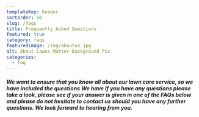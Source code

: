 ```yaml
---
templateKey: header
sortorder: 50
slug: /faqs
title: Frequently Asked Questions
featured: true
category: faqs
featuredimage: /img/aboutus.jpg
alt: About Lawns Matter Background Pic
categories:
  - faq
---
```

##### We want to ensure that you know all about our lawn care service, so we have included the questions We have If you have any questions please take a look, please see if your answer is given in one of the FAQs below and please do not hesitate to contact us should you have any further questions. We look forward to hearing from you. #####
